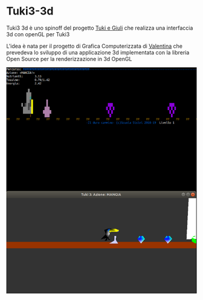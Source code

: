# Tuki3-3d
Tuki3 3d è uno spinoff del progetto [Tuki e Giuli](https://github.com/francescosisini/LIBRO-Sfidare-gli-algoritmi-5-videogiochi-in-C-su-Linux-codice) che 
realizza  una interfaccia 3d con openGL per Tuki3

L'idea è nata per il progetto di Grafica Computerizzata di [Valentina](https://github.com/ValentinaSisini) che prevedeva lo sviluppo di una applicazione 3d implementata con la libreria Open Source per la renderizzazione in 3d OpenGL

![Tuki3_3d](Tuki3_3d.png)
